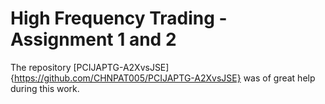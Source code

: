 # High Frequency Trading - Assignment 1 and 2

The repository [PCIJAPTG-A2XvsJSE]{https://github.com/CHNPAT005/PCIJAPTG-A2XvsJSE} was of great help during this work.
